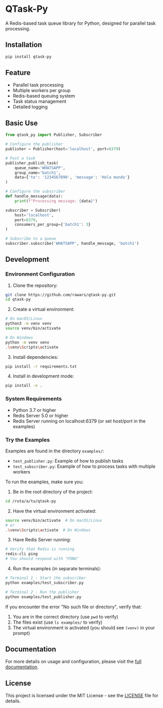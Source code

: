 # QTask-Py

A Redis-based task queue library for Python, designed for parallel task processing.

## Installation

```bash
pip install qtask-py
```

## Feature

- Parallel task processing
- Multiple workers per group
- Redis-based queuing system
- Task status management
- Detailed logging

## Basic Use

```python
from qtask_py import Publisher, Subscriber

# Configure the publisher
publisher = Publisher(host='localhost', port=6379)

# Post a task
publisher.publish_task(
    queue_name='WHATSAPP',
    group_name='batch1',
    data={'to': '1234567890', 'message': 'Hola mundo'}
)

# Configure the subscriber
def handle_message(data):
    print(f"Processing message: {data}")

subscriber = Subscriber(
    host='localhost',
    port=6379,
    consumers_per_group={'batch1': 3}
)

# Subscribe to a queue
subscriber.subscribe('WHATSAPP', handle_message, 'batch1')
```

## Development

### Environment Configuration

1. Clone the repository:
```bash
git clone https://github.com/rawars/qtask-py.git
cd qtask-py
```

2. Create a virtual environment:
```bash
# On macOS/Linux
python3 -m venv venv
source venv/bin/activate

# On Windows
python -m venv venv
.\venv\Scripts\activate
```

3. Install dependencies:
```bash
pip install -r requirements.txt
```

4. Install in development mode:
```bash
pip install -e .
```

### System Requirements

- Python 3.7 or higher
- Redis Server 5.0 or higher
- Redis Server running on localhost:6379 (or set host/port in the examples)

### Try the Examples

Examples are found in the directory `examples/`:
- `test_publisher.py`: Example of how to publish tasks
- `test_subscriber.py`: Example of how to process tasks with multiple workers

To run the examples, make sure you:

1. Be in the root directory of the project:
```bash
cd /ruta/a/tu/qtask-py
```

2. Have the virtual environment activated:
```bash
source venv/bin/activate  # On macOS/Linux
# or
.\venv\Scripts\activate  # On Windows
```

3. Have Redis Server running:
```bash
# Verify that Redis is running
redis-cli ping
# You should respond with "PONG"
```

4. Run the examples (in separate terminals):
```bash
# Terminal 1 - Start the subscriber
python examples/test_subscriber.py

# Terminal 2 - Run the publisher
python examples/test_publisher.py
```

If you encounter the error "No such file or directory", verify that:
1. You are in the correct directory (use `pwd` to verify)
2. The files exist (use `ls examples/` to verify)
3. The virtual environment is activated (you should see `(venv)` in your prompt)

## Documentation

For more details on usage and configuration, please visit the [full documentation](https://github.com/rawars/qtask-py).

## License

This project is licensed under the MIT License - see the [LICENSE](LICENSE) file for details.